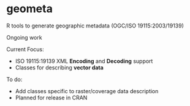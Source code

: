 # geometa
R tools to generate geographic metadata (OGC/ISO 19115:2003/19139)

Ongoing work

Current Focus:

* ISO 19115:19139 XML **Encoding** and **Decoding** support
* Classes for describing **vector data**

To do:

* Add classes specific to raster/coverage data description
* Planned for release in CRAN

